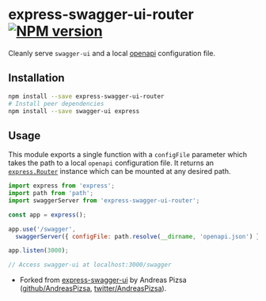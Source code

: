 # express-swagger-ui-router [![NPM version](https://badge.fury.io/js/express-swagger-ui-router.svg)](http://badge.fury.io/js/express-swagger-ui-router)

Cleanly serve `swagger-ui` and a local [openapi](https://github.com/OAI/OpenAPI-Specification/tree/master/examples/v3.0) configuration file.

## Installation
```bash
npm install --save express-swagger-ui-router
# Install peer dependencies
npm install --save swagger-ui express 
```

## Usage

This module exports a single function with a `configFile` parameter which takes the path to a local `openapi` configuration file. It returns an [`express.Router`](https://expressjs.com/en/api.html#express.router) instance which can be mounted at any desired path.

```javascript
import express from 'express';
import path from 'path';
import swaggerServer from 'express-swagger-ui-router';

const app = express();

app.use('/swagger',
  swaggerServer({ configFile: path.resolve(__dirname, 'openapi.json') }));

app.listen(3000);

// Access swagger-ui at localhost:3000/swagger
```

* Forked from [express-swagger-ui](https://github.com/AndreasPizsa/express-swagger-ui) by Andreas Pizsa ([github/AndreasPizsa](https://github.com/AndreasPizsa), [twitter/AndreasPizsa](http://twitter.com/AndreasPizsa)).